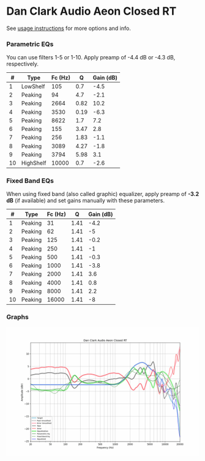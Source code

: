 # Dan Clark Audio Aeon Closed RT
See [usage instructions](https://github.com/jaakkopasanen/AutoEq#usage) for more options and info.

### Parametric EQs
You can use filters 1-5 or 1-10. Apply preamp of -4.4 dB or -4.3 dB, respectively.

|   # | Type      |   Fc (Hz) |    Q |   Gain (dB) |
|-----|-----------|-----------|------|-------------|
|   1 | LowShelf  |       105 | 0.7  |        -4.5 |
|   2 | Peaking   |        94 | 4.7  |        -2.1 |
|   3 | Peaking   |      2664 | 0.82 |        10.2 |
|   4 | Peaking   |      3530 | 0.19 |        -6.3 |
|   5 | Peaking   |      8622 | 1.7  |         7.2 |
|   6 | Peaking   |       155 | 3.47 |         2.8 |
|   7 | Peaking   |       256 | 1.83 |        -1.1 |
|   8 | Peaking   |      3089 | 4.27 |        -1.8 |
|   9 | Peaking   |      3794 | 5.98 |         3.1 |
|  10 | HighShelf |     10000 | 0.7  |        -2.6 |

### Fixed Band EQs
When using fixed band (also called graphic) equalizer, apply preamp of **-3.2 dB** (if available) and set gains manually with these parameters.

|   # | Type    |   Fc (Hz) |    Q |   Gain (dB) |
|-----|---------|-----------|------|-------------|
|   1 | Peaking |        31 | 1.41 |        -4.2 |
|   2 | Peaking |        62 | 1.41 |        -5   |
|   3 | Peaking |       125 | 1.41 |        -0.2 |
|   4 | Peaking |       250 | 1.41 |        -1   |
|   5 | Peaking |       500 | 1.41 |        -0.3 |
|   6 | Peaking |      1000 | 1.41 |        -3.8 |
|   7 | Peaking |      2000 | 1.41 |         3.6 |
|   8 | Peaking |      4000 | 1.41 |         0.8 |
|   9 | Peaking |      8000 | 1.41 |         2.2 |
|  10 | Peaking |     16000 | 1.41 |        -8   |

### Graphs
![](./Dan%20Clark%20Audio%20Aeon%20Closed%20RT.png)
